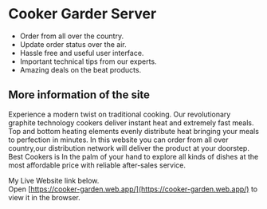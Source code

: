 # Cooker Garder Server
- Order from all over the country.
- Update order status over the air.
- Hassle free and useful user interface.
- Important technical tips from our experts.
- Amazing deals on the beat products.

## More information of the site
Experience a modern twist on traditional cooking. Our revolutionary graphite technology cookers deliver instant heat and extremely fast meals. Top and bottom heating elements evenly distribute heat bringing your meals to perfection in minutes. 
In this website you can order from all over country,our distribution network will deliver the product at your doorstep. Best Cookers is  In the palm of your hand to explore all kinds of dishes at the most affordable price with reliable after-sales service.



My Live Website link below.\
Open [https://cooker-garden.web.app/](https://cooker-garden.web.app/) to view it in the browser.
